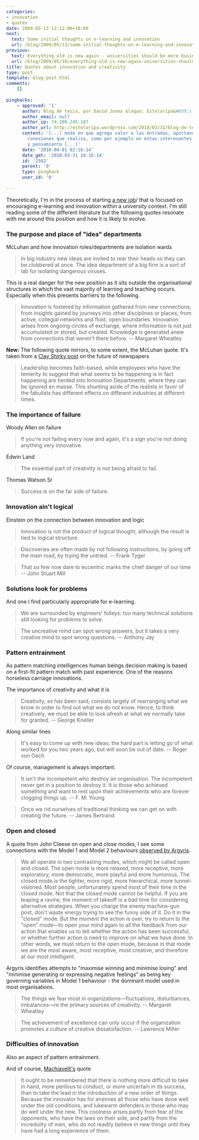 ```yaml
---
categories:
- innovation
- quotes
date: 2009-05-13 13:12:00+10:00
next:
  text: Some initial thoughts on e-learning and innovation
  url: /blog/2009/05/13/some-initial-thoughts-on-e-learning-and-innovation/
previous:
  text: Everything old is new again - universities should be more business like
  url: /blog/2009/05/10/everything-old-is-new-again-universities-should-be-more-business-like/
title: Quotes about innovation and creativity
type: post
template: blog-post.html
comments:
    []
    
pingbacks:
    - approved: '1'
      author: Blog de tesis, por David Jones &laquo; Estelaripa&#039;s Blog
      author_email: null
      author_ip: 74.200.245.187
      author_url: http://estelaripa.wordpress.com/2010/03/31/blog-de-tesis-por-david-jones/
      content: '[...] modo en que agrega valor a las entradas, aportando sentido con las
        conexiones que realiza, como por ejemplo en estas interesantes citas  sobre innovacion
        y pensamiento [...]'
      date: '2010-04-01 02:16:14'
      date_gmt: '2010-03-31 16:16:14'
      id: '2502'
      parent: '0'
      type: pingback
      user_id: '0'
    
---
```

Theoretically, I'm in the process of starting [a new job](/blog/2009/08/20/elearning-and-innovation-specialist-report-1-4-20-august)/ that is focused on encouraging e-learning and innovation within a university context. I'm still reading some of the different literature but the following quotes resonate with me around this position and how it is likely to evolve.

### The purpose and place of "idea" departments

McLuhan and how innovation roles/departments are isolation wards

> In big industry new ideas are invited to rear their heads so they can be clobbered at once. The idea department of a big firm is a sort of lab for isolating dangerous viruses.

This is a real danger for the new position as it sits outside the organisational structures in which the vast majority of learning and teaching occurs. Especially when this presents barriers to the following.

> Innovation is fostered by information gathered from new connections; from insights gained by journeys into other disciplines or places; from active, collegial networks and fluid, open boundaries. Innovation arises from ongoing circles of exchange, where information is not just accumulated or stored, but created. Knowledge is generated anew from connections that weren't there before. -- Margaret Wheatley

**New:** The following quote mirrors, to some extent, the McLuhan quote. It's taken from a [Clay Shirky post](http://www.shirky.com/weblog/2009/03/newspapers-and-thinking-the-unthinkable/) on the future of newspapers

> Leadership becomes faith-based, while employees who have the temerity to suggest that what seems to be happening is in fact happening are herded into Innovation Departments, where they can be ignored en masse. This shunting aside of the realists in favor of the fabulists has different effects on different industries at different times.

### The importance of failure

Woody Allen on failure

> If you're not failing every now and again, it's a sign you're not doing anything very innovative.

Edwin Land

> The essential part of creativity is not being afraid to fail.

Thomas Watson Sr

> Success is on the far side of failure.

### Innovation ain't logical

Einstein on the connection between innovation and logic

> Innovation is not the product of logical thought, although the result is tied to logical structure.

> Discoveries are often made by not following instructions, by going off the main road, by trying the untried. -- Frank Tyger

> That so few now dare to eccentric marks the chief danger of our time -- John Stuart Mill

### Solutions look for problems

And one I find particularly appropriate for e-learning.

> We are surrounded by engineers' folleys: too many technical solutions still looking for problems to solve.

> The uncreative mind can spot wrong answers, but it takes a very creative mind to spot wrong questions. -- Anthony Jay

### Pattern entrainment

As pattern matching intelligences human beings decision making is based on a first-fit pattern match with past experience. One of the reasons horseless carriage innovations.

The importance of creativity and what it is

> Creativity, as has been said, consists largely of rearranging what we know in order to find out what we do not know. Hence, to think creatively, we must be able to look afresh at what we normally take for granted. -- George Kneller

Along similar lines

> It's easy to come up with new ideas; the hard part is letting go of what worked for you two years ago, but will soon be out of date. -- Roger von Oech

Of course, management is always important.

> It isn't the incompetent who destroy an organisation. The incompetent never get in a position to destroy it. It is those who achieved something and want to rest upon their achievements who are forever clogging things up. -- F. M. Young

> Once we rid ourselves of traditional thinking we can get on with creating the future. -- James Bertrand

### Open and closed

A quote from John Cleese on open and close modes, I see some connections with the Model 1 and Model 2 behaviours [observed by Argyris](/blog/2009/05/08/why-dont-we-e-learn-over-emphasis-on-rationality-and-defensive-routines/).

> We all operate in two contrasting modes, which might be called open and closed. The open mode is more relaxed, more receptive, more exploratory, more democratic, more playful and more humorous. The closed mode is the tighter, more rigid, more hierarchical, more tunnel-visioned. Most people, unfortunately spend most of their time in the closed mode. Not that the closed mode cannot be helpful. If you are leaping a ravine, the moment of takeoff is a bad time for considering alternative strategies. When you charge the enemy machine-gun post, don't waste energy trying to see the funny side of it. Do it in the "closed" mode. But the moment the action is over, try to return to the "open" mode—to open your mind again to all the feedback from our action that enables us to tell whether the action has been successful, or whether further action is need to improve on what we have done. In other words, we must return to the open mode, because in that mode we are the most aware, most receptive, most creative, and therefore at our most intelligent.

Argyris identifies attempts to "maximise winning and minimise losing" and "minimise generating or expressing negative feelings" as being key governing variables in Model 1 behaviour - the dominant model used in most organisations.

> The things we fear most in organizations—fluctuations, disturbances, imbalances—re the primary sources of creativity. -- Margaret Wheatley

> The achievement of excellence can only occur if the organization promotes a culture of creative dissatisfaction. -- Lawrence Miller

### Difficulties of innovation

Also an aspect of pattern entrainment.

And of course, [Machiavelli's](http://en.wikipedia.org/wiki/Machiavelli) quote

> It ought to be remembered that there is nothing more difficult to take in hand, more perilous to conduct, or more uncertain in its success, than to take the lead in the introduction of a new order of things. Because the innovator has for enemies all those who have done well under the old conditions, and lukewarm defenders in those who may do well under the new. This coolness arises partly from fear of the opponents, who have the laws on their side, and partly from the incredulity of men, who do not readily believe in new things until they have had a long experience of them.